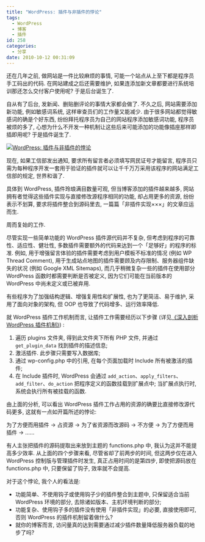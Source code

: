 ```yaml
---
title: "WordPress: 插件与非插件的悖论"
tags:
  - WordPress
  - 博客
  - 插件
id: 258
categories:
  - 分享
date: 2010-10-12 00:31:09
---
```


还在几年之前, 做网站是一件比较麻烦的事情, 可能一个站点从上至下都是程序员手工码出的代码. 在网站建成之后还需要维护, 如果连添加新文章都要进行系统培训那还怎么交付客户使用呢? 于是后台诞生了.

自从有了后台, 发新闻、删贴删评论的事情大家都会做了. 不久之后, 网站需要添加新功能, 例如敏感词系统, 这样审查员们的工作量又能减少. 由于很多网站都觉得敏感词的确是个好东西, 纷纷拜托程序员为自己的网站程序添加敏感词功能, 程序员被烦的多了, 心想为什么不开发一种机制让这些后来可能添加的功能像插座那样即插即用呢? 于是插件诞生了.

[![WordPress: 插件与非插件的悖论](//img.beamnote.com/2010/the-paradox-of-plugins.png)](//img.beamnote.com/2010/the-paradox-of-plugins.png)<!-- more -->

现在, 如果工信部发出通知, 要求所有留言者必须填写网民证号才能留言, 程序员只需为每种程序开发一套用于验证的插件就可以让千千万万采用该程序的网站满足工信部的规定, 世界和谐了.

具体到 WordPress, 插件玲琅满目数量可观, 但当博客添加的插件越来越多, 网站拥有者觉得这些插件实现与直接修改源程序相同的功能, 却占用更多的资源, 纷纷表示不划算, 要求将插件整合到源码里去, 一篇篇「非插件实现×××」的文章应运而生.

周而复始的工作.

尽管实现一些简单功能的 WordPress 插件源代码并不复杂, 但考虑到程序的可靠性、适应性、健壮性, 多数插件需要额外的代码来达到一个「足够好」的程序的标准. 例如, 用于增强留言体验的插件需要考虑到用户模板不标准的情况 (例如 WP Thread Comment), 用于生成站点地图的插件需要顾及内存限制、服务器组件缺失的状况 (例如 Google XML Sitemaps), 而几乎稍微复杂一些的插件在使用部分 WordPress 函数时都需要判断是否被定义, 因为它们可能在当前版本的 WordPress 中尚未定义或已被弃用.

有些程序为了加强结构逻辑、增强复用性和扩展性, 也为了更简洁、易于维护, 采用了面向对象的架构, 但 OOP 也导致了代码增多、运行效率降低.

就 WordPress 插件工作机制而言, 让插件工作需要经历以下步骤 (详见[《深入剖析 WordPress 插件机制》](http://www.duduwolf.com/wiki/2007/353.html)) :

1. 遍历 plugins 文件夹, 得到此文件夹下所有 PHP 文件, 并通过 `get_plugin_data` 找到插件的描述信息;
2. 激活插件. 此步骤只需要写入数据库;
3. 通过 wp-config.php 中的引用, 在每个页面加载时 Include 所有被激活的插件;
4. 在 Include 插件时, WordPress 会通过 `add_action`、`apply_filters`、`add_filter`、`do_action` 把程序定义的函数挂载到扩展点中; 当扩展点执行时, 系统会执行所有被挂载的函数.

由上面的分析, 可以看出 WordPress 插件工作占用的资源的确要比直接修改源代码更多, 这就有一点如开篇所述的悖论:

为了方便而用插件 → 占资源 → 为了省资源而改源码 → 不方便 → 为了方便而用插件 → ……

有人主张把插件的源码提取出来放到主题的 functions.php 中, 我认为这并不能提高多少效率. 从上面的四个步骤来看, 尽管省却了前两步的时间, 但这两步仅在进入 WordPress 控制版与管理插件时发生, 真正占用时间的是第四步, 即使把源码放在 functions.php 中, 只要保留了钩子, 效率就不会提高.

对于这个悖论, 我个人的看法是:

* 功能简单、不使用钩子或使用钩子少的插件整合到主题中, 只保留适合当前 WordPress 环境的部分, 去除诸如版本、主机环境判断的部分;
* 功能复杂、使用钩子多的插件没有使用「非插件实现」的必要, 直接使用即可, 否则 WordPress 的插件机制留着做什么?
* 就你的博客而言, 访问量真的达到需要通过减少插件数量降低服务器负载的地步了吗?
